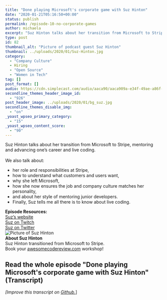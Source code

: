 ```yaml
---
title: "Done playing Microsoft's corporate game with Suz Hinton"
date: "2020-01-21T05:16:50+00:00"
status: publish
permalink: /episode-10-no-corporate-games
author: michaela
excerpt: "Suz Hinton talks about her transition from Microsoft to Stripe, mentoring and advancing one’s career and live coding."
type: post
id: 82
thumbnail_alt: "Picture of podcast guest Suz Hinton"
thumbnail: ../uploads/2020/01/Suz-Hinton.jpg
category:
  - "Company Culture"
  - Hiring
  - "Open Source"
  - "Women in Tech"
tag: []
post_format: []
audio: https://cdn.simplecast.com/audio/aaca90/aaca909a-e34f-49ae-a86f-f59e4fa807f0/1d6ddbfd-1a55-4b28-af1f-0db0c92f164c/suz-complete_tc.mp3
secondline_themes_header_image_id:
  - "926"
post_header_image: ../uploads/2020/01/bg_suz.jpg
secondline_themes_disable_img:
  - "on"
_yoast_wpseo_primary_category:
  - "15"
_yoast_wpseo_content_score:
  - "90"
---
```


<div class="episode-about">
Suz Hinton talks about her transition from Microsoft to Stripe, mentoring and advancing one’s career and live coding.
<br/> <br/>We also talk about:
<ul>
<li> her role and responsibilities at Stripe,</li>
<li> how to understand what customers and users want,</li>
<li> why she left Microsoft,</li>
<li> how she now ensures the job and company culture matches her personality,</li>
<li> and about her style of mentoring junior developers.</li>
<li> Finally, Suz tells me all there is to know about live coding.</li>
</ul>
</div>
<div class=" episode-links">
<b>Episode Resources:</b><br/>
<a href="https://noopkat.com/projects/">Suz’s website</a><br/>
<a href="https://www.twitch.tv/noopkat">Suz on Twitch</a><br/>
<a href="https://twitter.com/noopkat">Suz on Twitter</a><br/>
</div>

<div class="row pt-2 align-items-center">
<div class="col-4 guest-picture">
<img src="../uploads/2020/01/Suz-Hinton.jpg" alt="Picture of Suz Hinton"/>
</div>
<div class="col-8 guest-about">
<b>About Suz Hinton</b><br/>
Suz Hinton transitioned from Microsoft to Stripe.
</div>
</div>

<div class="sponsorship">
Book your <a href="https://www.michaelagreiler.com/workshops">awesomecodereview.com</a> workshop!
</div> 

## Read the whole episode "Done playing Microsoft's corporate game with Suz Hinton" (Transcript)


_\[Improve this transcript on [Github](https://github.com/mgreiler/se-unlocked/tree/master/Transcripts)_[.](https://github.com/mgreiler/se-unlocked/tree/master/Transcripts)\]

